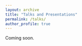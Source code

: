 ```yaml
---
layout: archive
title: "Talks and Presentations"
permalink: /talks/
author_profile: true
---
```


Coming soon.
